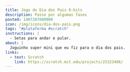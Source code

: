 ```yaml
---
title: Jogo do Dia dos Pais 8-bits
description: Passe por algumas fases
posted: 1407207600000
icon: /img/icons/dia-dos-pais.png
tags: "#plataforma #scratch"
instructions: |
  - Setas para andar e pular.
about: |
  Joguinho super mini que eu fiz para o dia dos pais.
links:
  - text: Scratch
    link: https://scratch.mit.edu/projects/25323496/
---
```


<scratch url="https://scratch.mit.edu/projects/25323496/"></scratch>
